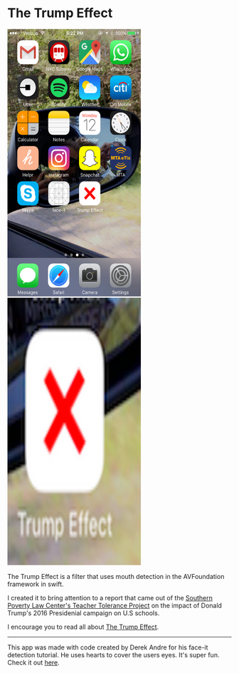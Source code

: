 # The Trump Effect 

<img src="pic2.PNG" width="300" height="600"/>
<img src="pic3.png" width="300" height="600"/>




The Trump Effect is a filter that uses mouth detection in the AVFoundation framework in swift. 

I created it to bring attention to a report that came out of the [Southern Poverty Law Center's Teacher Tolerance Project](https://www.splcenter.org/20161128/trump-effect-impact-2016-presidential-election-our-nations-schools) on the impact of Donald Trump's 2016 Presidenial campaign on U.S schools. 

I encourage you to read all about [The Trump Effect](https://www.splcenter.org/sites/default/files/splc_the_trump_effect.pdf).

------
This app was made with code created by Derek Andre for his face-it detection tutorial. He uses hearts to cover the users eyes. It's super fun. Check it out [here](https://keyholesoftware.com/2016/05/02/apple-face-detection-api/).  
